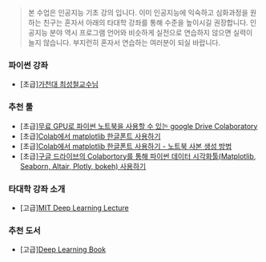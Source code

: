 
> 본 수업은 인공지능 기초 강의 입니다.
> 이미 인공지능에 익숙하고 심화과정을 원하는 친구는 혼자서 아래의 타대학 강좌를 통해 수준을 높이시길 권장합니다.
> 인공지능 분야 역시 프로그램 언어와 비슷하게 실전으로 연습하지 않으면 실력이 늘지 않습니다.
> 부지런히 혼자서 연습하는 여러분이 되실 바랍니다.


### 파이썬 강좌

- [초급][가천대 최성철교수님 ](https://github.com/TeamLab/introduction_to_python_TEAMLAB_MOOC)

### 추천 툴
- [초급][무료 GPU로 파이썬 노트북을 사용할 수 있는 google Drive Colaboratory](https://www.youtube.com/watch?v=XRBXMohjQos)
- [초급][Colab에서 matplotlib 한글폰트 사용하기](https://www.youtube.com/watch?v=XfLZH7-1pcM)
- [초급][Colab에서 matplotlib 한글폰트 사용하기 - 노트북 사본 생성 방법](https://www.youtube.com/watch?v=8UKd5xIV2zU)
- [초급][구글 드라이브의 Colabortory를 통해 파이썬 데이터 시각화툴(Matplotlib, Seaborn, Altair, Plotly, bokeh) 사용하기](https://www.youtube.com/watch?v=GCJQ9zbAhPo)​


### 타대학 강좌 소개
- [고급][MIT Deep Learning Lecture](https://deeplearning.mit.edu/)

### 추천 도서
- [고급][Deep Learning Book](https://www.deeplearningbook.org/)



